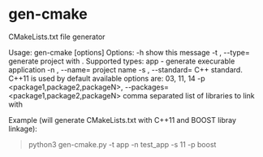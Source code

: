 # gen-cmake
CMakeLists.txt file generator

Usage:
	gen-cmake [options]
Options:
	-h show this message
	-t <type>, --type=<type> generate project with <type>. Supported types:
		 app - generate execurable application
	 -n <name>, --name=<name> project name
	 -s <standard>, --standard=<standard> C++ standard. C++11 is used by default
		 available options are: 03, 11, 14
	-p <package1,package2,packageN>, --packages=<package1,package2,packageN> comma separated
		list of libraries to link with

Example (will generate CMakeLists.txt with C++11 and BOOST libray linkage):

> python3 gen-cmake.py -t app -n test_app -s 11 -p boost
